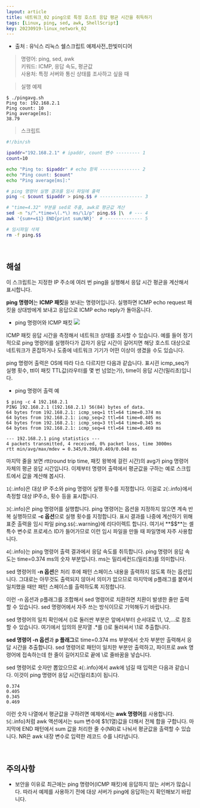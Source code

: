 ```yaml
---
layout: article
title: 네트워크_02 ping으로 특정 호스트 응답 평균 시간을 취득하기
tags: [Linux, ping, sed, awk, ShellScript]
key: 20230919-linux_network_02
---
```


- 출처 : 유닉스 리눅스 쉘스크립트 예제사전_한빛미디어

> 명령어: ping, sed, awk  
> 키워드: ICMP, 응답 속도, 평균값   
> 사용처: 특정 서버와 통신 상태를 조사하고 싶을 때  

> 실행 예제  

```
$ ./pingavg.sh
Ping to: 192.168.2.1
Ping count: 10
Ping average[ms]:
38.79
```

> 스크립트

```bash
#!/bin/sh

ipaddr="192.168.2.1" # ipaddr, count 변수 --------- 1
count=10

echo "Ping to: $ipaddr" # echo 항목 --------------- 2
echo "Ping count: $count"
echo "Ping average[ms]:"

# ping 명령어 실행 결과를 임시 파일에 출력
ping -c $count $ipaddr > ping.$$ # ---------------- 3

# "time=4.32" 부분을 sed로 추출, awk로 평균값 계산
sed -n "s/^.*time=\(.*\) ms/\1/p" ping.$$ |\  # --- 4
awk '{sum+=$1} END{print sum/NR}'  # -------------- 5

# 임시파일 삭제
rm -f ping.$$
```

&nbsp;
&nbsp;

## **해설** 

이 스크립트는 지정한 IP 주소에 여러 번 ping을 실행해서 응답 시간 평균을 계산해서 표시합니다.

**ping 명령어**는 **ICMP 패킷**을 보내는 명령어입니다. 실행하면 ICMP echo request 패킷을 상대방에게 보내고 응답으로 ICMP echo reply가 돌아옵니다.

- ping 명령어와 ICMP 패킷
<img src='http://drive.google.com/uc?export=view&id=1178Ndkhs7AFfa2g8U2u7Qli2SQEM7q31' /><br>

ICMP 패킷 응답 시간을 측정해서 네트워크 상태를 조사할 수 있습니다. 예를 들어 정기적으로 ping 명령어를 실행하다가 갑자기 응답 시간이 길어지면 해당 호스트 대상으로 네트워크가 혼잡하거나 도중에 네트워크 기기가 어떤 이상이 생겼을 수도 있습니다.

ping 명령어 출력은 OS에 따라 다소 다르지만 다음과 같습니다. 표시괸 icmp_seq가 실행 횟수, ttl이 패킷 TTL값(라우터를 몇 번 넘었는가), time이 응답 시간(밀리초)입니다.

- ping 명령어 출력 예

```
$ ping -c 4 192.168.2.1
PING 192.168.2.1 (192.168.2.1) 56(84) bytes of data.
64 bytes from 192.168.2.1: icmp_seq=1 ttl=64 time=0.374 ms
64 bytes from 192.168.2.1: icmp_seq=2 ttl=64 time=0.405 ms
64 bytes from 192.168.2.1: icmp_seq=3 ttl=64 time=0.345 ms
64 bytes from 192.168.2.1: icmp_seq=4 ttl=64 time=0.469 ms

--- 192.168.2.1 ping statistics ---
4 packets transmitted, 4 received, 0% packet loss, time 3000ms
rtt min/avg/max/mdev = 0.345/0.398/0.469/0.048 ms
```

마지막 줄을 보면 rtt(round trip time, 패킷 왕복에 걸린 시간)의 avg가 ping 명령어 자체의 평균 응답 시간입니다. 이제부터 명령어 출력에서 평균값을 구하는 예로 스크립트에서 값을 계산해 봅시다.

`1`{:.info}은 대상 IP 주소와 ping 명령어 실행 횟수를 지정합니다. 이걸로 `2`{:.info}에서 측정할 대상 IP주소, 횟수 등을 표시합니다.

`3`{:.info}은 ping 명령어를 실행합니다. ping 명령어는 옵션을 지정하지 않으면 계속 반복 실행하므로 **-c 옵션**으로 실행 횟수를 지정합니다. 표시 결과를 나중에 계산하기 위해 표준 출력을 임시 파일 ping.`$$`{:.warning}에 리다이렉트 합니다. 여기서 **$$**는 셸 특수 변수로 프로세스 ID가 들어가므로 이런 임시 파일을 만들 때 파일명에 자주 사용합니다.

`4`{:.info}는 ping 명령어 출력 결과에서 응답 속도를 취득합니다. ping 명령어 응답 속도는 time=0.374 ms의 숫자 부분입니다. ms는 밀리세컨드(밀리초)를 의미합니다.

sed 명령어의 **-n 옵션**은 처리 후에 패턴 스페이스 내용을 출력하지 않도록 하는 옵션입니다. 그대로는 아무것도 출력되지 않아서 의미가 없으므로 마지막에 p플래그를 붙여서 일치했을 때만 패턴 스페이스를 출력하도록 지정합니다.

이런 -n 옵션과 p플래그를 조합해서 sed 명령어로 치환하면 치환이 발생한 줄만 출력 할 수 있습니다. sed 명령어에서 자주 쓰는 방식이므로 기억해두기 바랍니다.

sed 명령어의 일치 확인에서 ()로 둘러싼 부분은 앞에서부터 순서대로 \1, \2,...로 참조할 수 있습니다. 여기에서 임의의 문자열 .*를 ()로 둘러싸서 \1로 추출합니다.

**sed 명령어 -n 옵션**과 **p 플래그**로 time=0.374 ms 부분에서 숫자 부분만 출력해서 응답 시간을 추출합니다. sed 명령어로 패턴이 일치한 부분만 출력하고, 파이프로 awk 명령어에 접속하는데 한 줄이 길어지므로 끝에 \로 줄바꿈을 넣습니다.

sed 명령어로 숫자만 뽑았으므로 `4`{:.info}에서 awk에 넘길 때 입력은 다음과 같습니다. 이것이 ping 명령어 응답 시간(밀리초)이 됩니다.

```
0.374
0.405
0.345
0.469
```

이런 숫자 나열에서 평균값을 구하려면 예제에서는 **awk 명령어**를 사용합니다. `5`{:.info}처럼 awk 액션에서는 sum 변수에 $1(1열)값을 더해서 전체 합을 구합니다. 마지막에 END 패턴에서 sum 값을 처리한 줄 수(NR)로 나눠서 평균값을 출력할 수 있습니다. NR은 awk 내장 변수로 입력한 레코드 수를 나타냅니다.

&nbsp;
&nbsp;

## **주의사항**

- 보안을 이유로 최근에는 ping 명령어(ICMP 패킷)에 응답하지 않는 서버가 많습니다. 따라서 예제를 사용하기 전에 대상 서버가 ping에 응답하는지 확인해보기 바랍니다.
